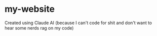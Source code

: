 # my-website

Created using Claude AI (because I can't code for shit and don't want to hear some nerds rag on my code)

